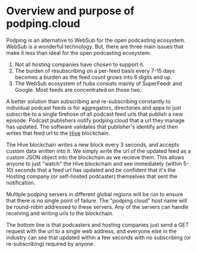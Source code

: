 # Overview and purpose of podping.cloud

Podping is an alternative to WebSub for the open podcasting ecosystem.  WebSub is a wonderful technology.  But, there are three main issues that 
make it less than ideal for the open podcasting ecosystem:

1. Not all hosting companies have chosen to support it.
2. The burden of resubscribing on a per-feed basis every 7-15 days becomes a burden as the feed count grows into 6 digits and up.
3. The WebSub ecosystem of hubs consists mainly of SuperFeedr and Google.  Most feeds are concentrated on those two.

A better solution than subscribing and re-subscribing constantly to individual podcast feeds is for aggregators, directories and apps to 
just subscribe to a single firehose of all podcast feed urls that publish a new episode.  Podcast publishers notify podping.cloud that a url they manage
has updated.  The software validates that publisher's identify and then writes that feed url to the [Hive](https://hive.io/) blockchain.

The Hive blockchain writes a new block every 3 seconds, and accepts custom data written into it.  We simply write the url of the updated feed as a 
custom JSON object into the blockchain as we recieve them.  This allows anyone to just "watch" the Hive blockchain and see immediately (within 5-10) seconds that a 
feed url has updated and be confident that it's the Hosting company (or self-hosted podcaster) themselves that sent the notification.

Multiple podping servers in different global regions will be run to ensure that there is no single point of failure.  The "podping.cloud" host name will be 
round-robin addressed to these servers.  Any of the servers can handle receiving and writing urls to the blockchain.

The bottom line is that podcasters and hosting companies just send a GET request with the url to a single web address, and everyone else in the industry can see that updated within a few seconds with no subscribing (or re-subscribing) required by anyone.
